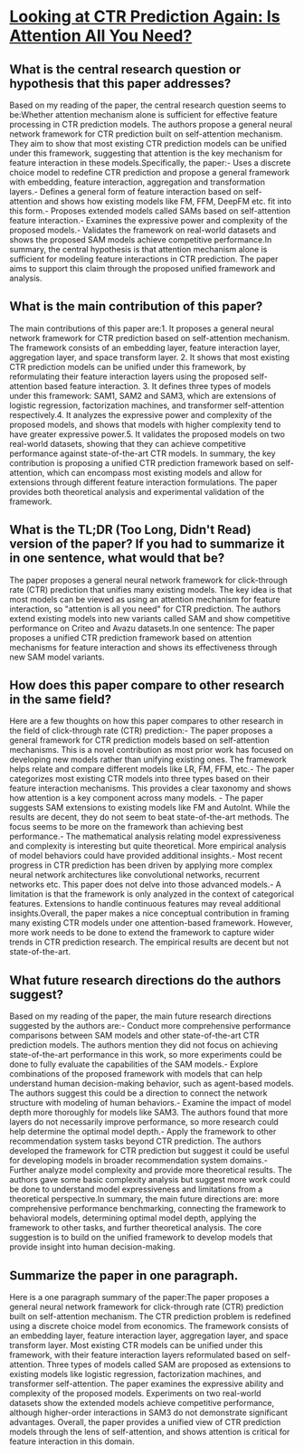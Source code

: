 # [Looking at CTR Prediction Again: Is Attention All You Need?](https://arxiv.org/abs/2105.05563)

## What is the central research question or hypothesis that this paper addresses?

Based on my reading of the paper, the central research question seems to be:Whether attention mechanism alone is sufficient for effective feature processing in CTR prediction models. The authors propose a general neural network framework for CTR prediction built on self-attention mechanism. They aim to show that most existing CTR prediction models can be unified under this framework, suggesting that attention is the key mechanism for feature interaction in these models.Specifically, the paper:- Uses a discrete choice model to redefine CTR prediction and propose a general framework with embedding, feature interaction, aggregation and transformation layers.- Defines a general form of feature interaction based on self-attention and shows how existing models like FM, FFM, DeepFM etc. fit into this form.- Proposes extended models called SAMs based on self-attention feature interaction.- Examines the expressive power and complexity of the proposed models.- Validates the framework on real-world datasets and shows the proposed SAM models achieve competitive performance.In summary, the central hypothesis is that attention mechanism alone is sufficient for modeling feature interactions in CTR prediction. The paper aims to support this claim through the proposed unified framework and analysis.


## What is the main contribution of this paper?

The main contributions of this paper are:1. It proposes a general neural network framework for CTR prediction based on self-attention mechanism. The framework consists of an embedding layer, feature interaction layer, aggregation layer, and space transform layer. 2. It shows that most existing CTR prediction models can be unified under this framework, by reformulating their feature interaction layers using the proposed self-attention based feature interaction. 3. It defines three types of models under this framework: SAM1, SAM2 and SAM3, which are extensions of logistic regression, factorization machines, and transformer self-attention respectively.4. It analyzes the expressive power and complexity of the proposed models, and shows that models with higher complexity tend to have greater expressive power.5. It validates the proposed models on two real-world datasets, showing that they can achieve competitive performance against state-of-the-art CTR models. In summary, the key contribution is proposing a unified CTR prediction framework based on self-attention, which can encompass most existing models and allow for extensions through different feature interaction formulations. The paper provides both theoretical analysis and experimental validation of the framework.


## What is the TL;DR (Too Long, Didn't Read) version of the paper? If you had to summarize it in one sentence, what would that be?

The paper proposes a general neural network framework for click-through rate (CTR) prediction that unifies many existing models. The key idea is that most models can be viewed as using an attention mechanism for feature interaction, so "attention is all you need" for CTR prediction. The authors extend existing models into new variants called SAM and show competitive performance on Criteo and Avazu datasets.In one sentence: The paper proposes a unified CTR prediction framework based on attention mechanisms for feature interaction and shows its effectiveness through new SAM model variants.


## How does this paper compare to other research in the same field?

Here are a few thoughts on how this paper compares to other research in the field of click-through rate (CTR) prediction:- The paper proposes a general framework for CTR prediction models based on self-attention mechanisms. This is a novel contribution as most prior work has focused on developing new models rather than unifying existing ones. The framework helps relate and compare different models like LR, FM, FFM, etc.- The paper categorizes most existing CTR models into three types based on their feature interaction mechanisms. This provides a clear taxonomy and shows how attention is a key component across many models. - The paper suggests SAM extensions to existing models like FM and AutoInt. While the results are decent, they do not seem to beat state-of-the-art methods. The focus seems to be more on the framework than achieving best performance.- The mathematical analysis relating model expressiveness and complexity is interesting but quite theoretical. More empirical analysis of model behaviors could have provided additional insights.- Most recent progress in CTR prediction has been driven by applying more complex neural network architectures like convolutional networks, recurrent networks etc. This paper does not delve into those advanced models.- A limitation is that the framework is only analyzed in the context of categorical features. Extensions to handle continuous features may reveal additional insights.Overall, the paper makes a nice conceptual contribution in framing many existing CTR models under one attention-based framework. However, more work needs to be done to extend the framework to capture wider trends in CTR prediction research. The empirical results are decent but not state-of-the-art.


## What future research directions do the authors suggest?

Based on my reading of the paper, the main future research directions suggested by the authors are:- Conduct more comprehensive performance comparisons between SAM models and other state-of-the-art CTR prediction models. The authors mention they did not focus on achieving state-of-the-art performance in this work, so more experiments could be done to fully evaluate the capabilities of the SAM models.- Explore combinations of the proposed framework with models that can help understand human decision-making behavior, such as agent-based models. The authors suggest this could be a direction to connect the network structure with modeling of human behaviors.- Examine the impact of model depth more thoroughly for models like SAM3. The authors found that more layers do not necessarily improve performance, so more research could help determine the optimal model depth.- Apply the framework to other recommendation system tasks beyond CTR prediction. The authors developed the framework for CTR prediction but suggest it could be useful for developing models in broader recommendation system domains.- Further analyze model complexity and provide more theoretical results. The authors gave some basic complexity analysis but suggest more work could be done to understand model expressiveness and limitations from a theoretical perspective.In summary, the main future directions are: more comprehensive performance benchmarking, connecting the framework to behavioral models, determining optimal model depth, applying the framework to other tasks, and further theoretical analysis. The core suggestion is to build on the unified framework to develop models that provide insight into human decision-making.


## Summarize the paper in one paragraph.

Here is a one paragraph summary of the paper:The paper proposes a general neural network framework for click-through rate (CTR) prediction built on self-attention mechanism. The CTR prediction problem is redefined using a discrete choice model from economics. The framework consists of an embedding layer, feature interaction layer, aggregation layer, and space transform layer. Most existing CTR models can be unified under this framework, with their feature interaction layers reformulated based on self-attention. Three types of models called SAM are proposed as extensions to existing models like logistic regression, factorization machines, and transformer self-attention. The paper examines the expressive ability and complexity of the proposed models. Experiments on two real-world datasets show the extended models achieve competitive performance, although higher-order interactions in SAM3 do not demonstrate significant advantages. Overall, the paper provides a unified view of CTR prediction models through the lens of self-attention, and shows attention is critical for feature interaction in this domain.

